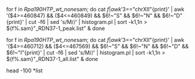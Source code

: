 for f in *Rpa190HTP_wt_none*sam; do cat $f | awk '$3=="chrXII"{print}' | awk '($4>=460847) && ($4<=460849) && $6!~"S" && $6!~"N" && $6!~"D" {print}' | cut -f6 | sed 's/M//' | histogram.pl | sort -k1,1n > ${f%.sam}"_RDN37-1_peak.list" & done

for f in *Rpa190HTP_wt_none*sam; do cat $f | awk '$3=="chrXII"{print}' | awk '($4>=460712) && ($4<=467569) && $6!~"S" && $6!~"N" && $6!~"D" && $6!~"I"{print}' | cut -f6 | sed 's/M//' | histogram.pl | sort -k1,1n > ${f%.sam}"_RDN37-1_all.list" & done

head -100 *list
